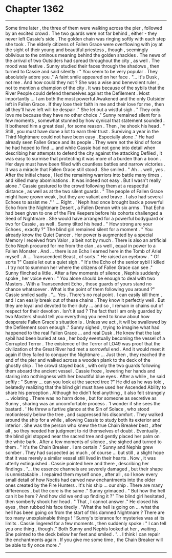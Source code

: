 
# Chapter 1362


---

Some time later , the three of them were walking across the pier , followed by an excited crowd . The two guards were not far behind , either - they never left Cassie's side . The golden chain was ringing softly with each step she took .
The elderly citizens of Fallen Grace were overflowing with joy at the sight of their young and beautiful priestess , though , seemingly oblivious to the ominous meaning behind the golden shackles . The news of the arrival of two Outsiders had spread throughout the city , as well .
The mood was festive .
Sunny studied their faces through the shadows , then turned to Cassie and said silently :
" You seem to be very popular . They absolutely adore you ."
A faint smile appeared on her face .
"... It's Dusk , not me . And how could they not ? She was a wise and benevolent ruler , not to mention a champion of the city . It was because of the sybils that the River People could defend themselves against the Defilement . Most importantly ... I am both the most powerful Awakened and the only Outsider left in Fallen Grace . If they lose their faith in me and their love for me , then all they'll have left will be despair ."
She let out a wistful sigh .
" They only love me because they have no other choice ."
Sunny remained silent for a few moments , somewhat stunned by how cynical that statement sounded . It bothered him a great deal , for some reason .
Then , he shook his head .
" Still , you must have done a lot to earn their trust . Surviving a year in the Third Nightmare could not have been easy . Especially alone ."
He had already seen Fallen Grace and its people . They were not the kind of force he had hoped to find ... and while Cassie had not gone into detail when describing her attempts to defend the city against the attacking Defiled , it was easy to surmise that protecting it was more of a burden than a boon .
Her days must have been filled with countless battles and narrow victories . It was a miracle that Fallen Grace still stood .
She smiled .
" Ah ... well , yes . After the initial chaos , I led the remaining warriors into battle many times , and killed many abominations . It was indeed not easy . But I wasn't really alone ."
Cassie gestured to the crowd following them at a respectful distance , as well as at the two silent guards .
" The people of Fallen Grace might have grown weak , but they are valiant and brave . I also had several Echoes to assist me ."
' ... Right . '
Neph had once brought back a powerful Echo from the Nightmare Desert , a Fallen Demon with six arms . That Echo had been given to one of the Fire Keepers before his cohorts challenged a Seed of Nightmare . She would have arranged for a powerful bodyguard or two for Cassie , as well .
Sunny tilted his head .
" How strong are your Echoes , exactly ?"
The blind girl remained silent for a moment .
" You already know the Quiet Dancer . Her power is augmented by a special Memory I received from Valor , albeit not by much . There is also an artificial Echo Neph procured for me from the clan , as well , equal in power to a Fallen Monster . And ... there is an Echo I earned here in the Tomb of Ariel myself . A ... Transcendent Beast , of sorts ."
He raised an eyebrow .
" Of sorts ?"
Cassie let out a quiet sigh .
" It's the Echo of the senior sybil I killed . I try not to summon her where the citizens of Fallen Grace can see ."
Sunny flinched a little . After a few moments of silence , Nephis suddenly spoke , her voice even :
" You alone should be enough to deal with two Masters . With a Transcendent Echo , those guards of yours stand no chance whatsoever . What is the point of them following you around ?"
Cassie smiled sadly .
"... Yes . There's no real point . I can easily kill them , and I can easily break out of these chains . They know it perfectly well . But they are loyal and devoted to their duty ... and so , I remain in chains out of respect for their devotion . Isn't it sad ? The fact that I am only guarded by two Masters should tell you everything you need to know about how desperate Fallen Grace's situation is . Unless we act , it will be swallowed by the Defilement soon enough ."
Sunny sighed , trying to imagine what had happened to the real Fallen Grace ... and real Dusk . He knew that the last sybil had been buried at sea , her body eventually becoming the vessel of a Corrupted Terror .
The existence of the Terror of LO49 was proof that the civilization of the Great River had met a sorrowful end .
And it would meet it again if they failed to conquer the Nightmare ...
Just then , they reached the end of the pier and walked across a wooden plank to the deck of the ghostly ship . The crowd stayed back , with only the two guards following them aboard the ancient vessel .
Cassie froze , lowering her hands and staring into nothingness with her beautiful blue eyes . After a while , he said softly :
" Sunny ... can you look at the sacred tree ?"
He did as he was told , belatedly realizing that the blind girl must have used her Ascended Ability to share his perception . Although he didn't feel anything , it also felt strangely ... violating .
There was no harm done , but for someone as secretive as Sunny , sharing was an uncomfortable process .
'I wonder if she sees the bastard . '
He threw a furtive glance at the Sin of Solace , who stood motionlessly below the tree , and suppressed his discomfort .
They walked around the ship for a while , allowing Cassie to study both its exterior and interior . She was the person who knew the true Chain Breaker best , after all , so they needed her judgment to rid themselves of doubt .
Eventually , the blind girl stopped near the sacred tree and gently placed her palm on the white bark .
After a few moments of silence , she sighed and turned to them .
" It's the Chain Breaker . I am certain ."
Sunny and Nephis grew somber .
They had suspected as much , of course ... but still , a slight hope that it was merely a similar vessel still lived in their hearts .
Now , it was utterly extinguished .
Cassie pointed here and there , describing her findings .
"... the essence channels are severely damaged , but their shape is unmistakable . I repaired them myself once , after all , so I know every small detail of how Noctis had carved new enchantments into the older ones created by the Fire Hunters . It's his ship ... our ship . There are many differences , but the core is the same ."
Sunny grimaced .
" But how the hell can it be here ? And how did we end up finding it ?"
The blind girl hesitated , then somberly shook her head .
" That , I cannot answer ."
He closed his eyes , then rubbed his face tiredly .
'What the hell is going on ... what the hell has been going on from the start of this damned Nightmare ? There are too many unexplainable things ! '
Sunny's tolerance for mysteries was at its limits .
Cassie lingered for a few moments , then suddenly spoke :
" I can tell you one thing , though ."
Both Sunny and Nephis looked at her , waiting .
She pointed to the deck below her feet and smiled .
"... I think I can repair the enchantments again . If you give me some time , the Chain Breaker will be able to fly once more ."

---

